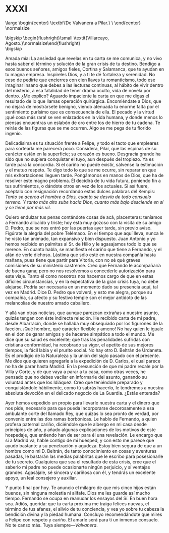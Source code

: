 # XXXI

<!--- 
<div> 
  <span style="margin:0 auto;text-indent:0;display:block;text-align:center;font-weight:bold;font-size:larger;">
                De Valvanera a Pilar.                                 <br />
  </span>
</div> 
<p> </p>
-->

\large
\begin{center}
\textbf{De Valvanera a Pilar.}                                        \\
\end{center}
\normalsize

<!--- 
<div>
  <span style="width:100%;display:block;text-align:right;"> 
                *Villarcayo, Agosto.*
  </span>
</div>
<p> </p>
-->

\bigskip
\begin{flushright}\small \textit{Villarcayo, Agosto.}\normalsize\end{flushright}   
\bigskip

Amada mía: La ansiedad que revelas en tu carta se me comunica, y no vivo hasta
saber el término y solución de la gran crisis de tu destino. Bendigo a esos
buenos señores, amigos fieles, Cortina y Salamanca, que te ayudan en tu magna
empresa. Inspíreles Dios, y a ti te dé fortaleza y serenidad. No ceso de
pedirte que encierres con cien llaves tu romanticismo, todo ese imaginar insano
que debes a las lecturas continuas, al hábito de vivir dentro del misterio,
a esa fatalidad de tener drama oculto, vida de novela por dentro. ¿Me explico?
Aguardo impaciente la carta en que me digas el resultado de lo que llamas
operación quirúrgica. Encomiéndate a Dios, que no dejará de mostrársete
benigno, viendo atenuada tu enorme falta por el sentimiento purísimo que es
consecuencia de ella. El pecado y la virtud ¡qué cosa más rara! se ven
enlazados en la vida humana, y donde menos lo piensas encuentras un eslabón de
oro entre los de hierro de tu cadena. Te reirás de las figuras que se me
ocurren. Algo se me pega de tu florido ingenio.

Delicadísima es tu situación frente a Felipe, y todo el tacto que empleares
para sortearla me parecerá poco. Considera, Pilar, que las espinas de su
carácter están en la superficie; su corazón es bueno. Desgracia grande ha sido
que no supiera conquistar el tuyo, aun después del tropiezo. Ya es tarde para
la concordia. Si el cariño no puede existir, sálvense la estimación y el mutuo
respeto. Te digo todo lo que se me ocurre, sin reparar en que mis exhortaciones
lleguen tarde. Pongámonos en manos de Dios, que ha de resolver este magno
problema. Él decidirá de tu vida futura, poniendo fin a tus sufrimientos,
o dándote otros en vez de los actuales. Si así fuere, acéptalo con resignación
recordando estas dulces palabras del Kempis: *Tanto se acerca el hombre a Dios,
cuanto se desvía de todo consuelo terreno. Y tanto más alto sube hacia Dios,
cuanto más bajo desciende en sí y se tiene por más vil*.

Quiero endulzar tus penas contándote cosas de acá, placenteras: teníamos
a Fernando alicaído y triste; hoy está muy gozoso con la visita de su amigo D.
Pedro, que se nos entró por las puertas ayer tarde, sin previo aviso. Figúrate
la alegría del pobre Telémaco. En el tiempo que aquí lleva, nunca le he visto
tan animado, tan expansivo y bien dispuesto. Juan Antonio y yo hemos recibido
en palmitas al Sr. de Hillo y le agasajamos todo lo que se merece. En cuanto
habla, se manifiesta el cariño que tiene a Fernando, y el afán de verle
dichoso. Lástima que sólo esté en nuestra compañía hasta mañana, pues tiene que
partir para Vitoria, con no sé qué graves comisiones de su ministerio
castrense. Creo que Fernando le acompañaría de buena gana; pero no nos
resolvemos a concederle autorización para este viaje. Tanto él como nosotros
nos hacemos cargo de que en estas difíciles circunstancias, y en la expectativa
de la gran crisis tuya, no debe alejarse. Podría ser necesaria en un momento
dado su presencia aquí, tal vez en Madrid. Dice D. Pedro que volverá, y esto me
alegra, porque su compañía, su afecto y su festivo temple son el mejor antídoto
de las melancolías de nuestro amado caballero.

Y allá van otras noticias, que aunque parezcan extrañas a nuestro asunto,
quizás tengan con éste indirecta relación. He recibido carta de mi padre, desde
Albarracín, donde se hallaba muy obsequiado por los figurones de la facción.
¡Qué hombre, qué carácter flexible y ameno! No hay quien le iguale en el don de
ganar amigos y de hacerse simpático a todo el mundo. Me dice que su salud es
excelente; que tras las penalidades sufridas con cristiana conformidad, ha
recobrado su vigor, el apetito de sus mejores tiempos, la fácil labia y el
prurito social. No hay otro D. Beltrán de Urdaneta. Es el prodigio de la
Naturaleza y la unión del siglo pasado con el presente. Me dice que quieren
agregarle a la expedición de D. Carlos, el cual parece no ha de parar hasta
Madrid. En la presunción de que mi padre recale por la Villa y Corte, y de que
vaya a parar a tu casa, como otras veces, he pensado que no debes vacilar en
informarle del asunto, ganando su voluntad antes que los Idiáquez. Creo que
teniéndole preparado y conquistándole hábilmente, como tú sabrás hacerlo, le
tendremos a nuestra absoluta devoción en el delicado negocio de La Guardia.
¿Estás enterada?

Ayer hemos expedido un propio para llevarle nuestra carta y el dinero que nos
pide, necesario para que pueda incorporarse decorosamente a esa ambulante corte
del llamado Rey, que quizás lo sea pronto de verdad, por convenio entre las dos
ramas borbónicas. Le hablo de Fernando, a quien profesa paternal cariño,
diciéndole que le albergo en mi casa desde principios de año, y añado algunas
explicaciones de los motivos de este hospedaje, que entiendo han de ser para él
una revelación. Le encargo que si a Madrid va, hable contigo de mi huésped,
y con esto me parece que ayudo bastante a su penetración y agudeza. Estoy bien
segura de que a un hombre como mi D. Beltrán, de tanto conocimiento en cosas
y aventuras pasadas, le bastarán las medias palabritas que le escribo para
posesionarle de tu secreto. Cualquiera que sea el resultado de esta crisis,
cree que el saberlo mi padre no puede ocasionarte ningún perjuicio, y sí
ventajas grandes. Agasájale, sé sincera y cariñosa con él, y tendrás un
excelente apoyo, un leal consejero y auxiliar.

Y punto final por hoy. Te anuncio el milagro de que mis cinco hijos están
buenos, sin ninguna molestia ni alifafe. Dios me les guarde así mucho tiempo.
Fernando se ocupa en reanudar los ensayos del Sí. En buen hora sea. Adiós,
querida: que tu carta próxima me traiga felices nuevas, el término de tus
afanes, el alivio de tu conciencia, y vea yo sobre tu cabeza la bendición
divina y la piedad humana. Concluyo recomendándote que mires a Felipe con
respeto y cariño. El amarle será para ti un inmenso consuelo. No te canso más.
Tuya siempre—*Valvanera*.
